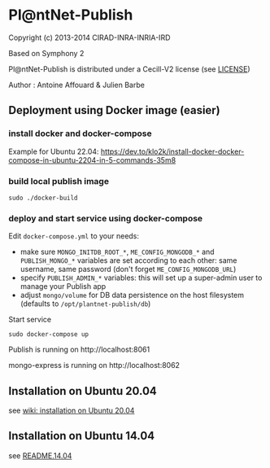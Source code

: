 Pl@ntNet-Publish
================

Copyright (c) 2013-2014 CIRAD-INRA-INRIA-IRD

Based on Symphony 2

Pl@ntNet-Publish is distributed under a Cecill-V2 license (see [LICENSE](LICENSE))

Author : Antoine Affouard & Julien Barbe

## Deployment using Docker image (easier)

### install docker and docker-compose
Example for Ubuntu 22.04: https://dev.to/klo2k/install-docker-docker-compose-in-ubuntu-2204-in-5-commands-35m8

### build local publish image
```
sudo ./docker-build
```

### deploy and start service using docker-compose
Edit `docker-compose.yml` to your needs:
 * make sure `MONGO_INITDB_ROOT_*`, `ME_CONFIG_MONGODB_*` and `PUBLISH_MONGO_*` variables are set according to each other: same username, same password (don't forget `ME_CONFIG_MONGODB_URL`)
 * specify `PUBLISH_ADMIN_*` variables: this will set up a super-admin user to manage your Publish app
 * adjust `mongo/volume` for DB data persistence on the host filesystem (defaults to `/opt/plantnet-publish/db`)

Start service
```
sudo docker-compose up
```

Publish is running on http://localhost:8061

mongo-express is running on http://localhost:8062

## Installation on Ubuntu 20.04

see [wiki: installation on Ubuntu 20.04](https://github.com/plantnet/plantnet-publish/wiki/install_on_ubuntu_20_04)

## Installation on Ubuntu 14.04

see [README.14.04](README.14.04.md)
